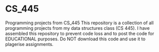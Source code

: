 # CS_445
Programming projects from CS_445
This repository is a collection of all programming projects from my data structures class (CS 445).
I have assembled this repository to prevent code loss and to post the code for EDUCATIONAL purposes. Do NOT
download this code and use it to plagerise assignments. 
